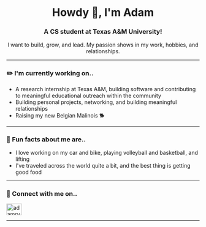 <h1 align="center">Howdy 👋, I'm Adam</h1>
<h3 align="center">A CS student at Texas A&M University!</h3>
<p align="center">I want to build, grow, and lead. My passion shows in my work, hobbies, and relationships.</p>

---

<h3 align="left">✏️ I'm currently working on..</h3>
<ul>
    <li>A research internship at Texas A&M, building software and contributing to meaningful educational outreach within the community</li>
    <li>Building personal projects, networking, and building meaningful relationships</li>
    <li>Raising my new Belgian Malinois 🐕</li>
</ul>

---

<h3 align="left">💫 Fun facts about me are..</h3>
<ul>
    <li>I love working on my car and bike, playing volleyball and basketball, and lifting</li>
    <li>I've traveled across the world quite a bit, and the best thing is getting good food</li>
</ul>

---

<h3 align="left">🔌 Connect with me on..</h3>
<p align="left">
<a href="https://linkedin.com/in/adamryu" target="blank"><img align="center" src="https://raw.githubusercontent.com/rahuldkjain/github-profile-readme-generator/master/src/images/icons/Social/linked-in-alt.svg" alt="adamryu" height="30" width="40" /></a>
</p>

---
